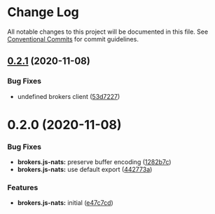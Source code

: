 # Change Log

All notable changes to this project will be documented in this file.
See [Conventional Commits](https://conventionalcommits.org) for commit guidelines.

## [0.2.1](https://github.com/BytersProject/brokers.js/compare/@byters/brokers.js-nats@0.2.0...@byters/brokers.js-nats@0.2.1) (2020-11-08)


### Bug Fixes

* undefined brokers client ([53d7227](https://github.com/BytersProject/brokers.js/commit/53d72275056f6eaf9d11b804bf5c40602bba62c8))





# 0.2.0 (2020-11-08)


### Bug Fixes

* **brokers.js-nats:** preserve buffer encoding ([1282b7c](https://github.com/BytersProject/brokers.js/commit/1282b7c318b3a28610c2aabc348a63b85ef60fa9))
* **brokers.js-nats:** use default export ([442773a](https://github.com/BytersProject/brokers.js/commit/442773aed6178876ce05232e996d9da565330852))


### Features

* **brokers.js-nats:** initial ([e47c7cd](https://github.com/BytersProject/brokers.js/commit/e47c7cd28b3dfb186640b6e7305859b8d7a80653))

